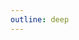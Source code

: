```yaml
---
outline: deep
---
```


<script setup lang="ts">
import Title from "@/Title.vue"
import { ref } from "vue"

const ts = ref(false)
</script>

<Title head="Namer" v-model:ts="ts" />

The job of namer is to tell windi how to name the generated css.

## Built-in Namers

At present([windijs@1.1.4](https://github.com/windijs/windijs/tree/windijs%401.1.4)), windi includes the following three built-in namers.
The source code can found [here](https://github.com/windijs/windijs/blob/windijs%401.1.4/packages/helpers/src/namer.ts).

### Alpha Namer

Alpha Namer will name the generated css one by one in the order of `.a, .b, .c, ..., .a0, .a1, ...`. The advantage of this method is that it is **simple** and **clean**, works well in SPA. But, because this method depends on **the order of generated css**, if your site uses SSR architecture, there may be a problem of losing style due to repeated naming in separate pages.

The default namer of Windi JS is the Alpha Namer. You don't need to specify it yourself. The following is an example, which you can do when you encounter some special situations.

```js
import { alphaNamer, useNamer } from "windijs";

useNamer(alphaNamer);
```

### Hash Namer

Hash Namer names css by calculating the **hash value** of the **metadata** of each css [StyleObject](https://github.com/windijs/windijs/blob/windijs%401.1.4/packages/helpers/src/types.ts#L71). For Example, `.w-1r1q5pt .w-qawtuy .w-1d7u671 ...`. The advantage is that it always generates same name when meta is same. So it's works perfect for SSR architecture, the disadvantage is that it may not as concise as alpha namer.

```js
import { hashNamer, useNamer } from "windijs";

useNamer(hashNamer);
```

### Atomic Namer

Atomic namer will keep the **original props** for naming css. For example, when you call `rounded.lg`, the generated css will be named as `.rounded\.lg`, and `hover(rounded.lg, font.bold)` will be named as `hover\:rounded\.lg hover\:font\.bold`. This namer is more suitable **for development**, because it can see which utility generates what css, but it is not recommended for production.

```js
import { atomicNamer, useNamer } from "windijs";

useNamer(atomicNamer);
```

## Custom Namer

You can create your own namer, such as using different hash algorithms.

<template v-if="ts">

```ts
import { useNamer, getStyleIdent } from "windijs";
import type { StyleObject } from "windijs";

function myNamer(style: StyleObject): string {
  return "_" + myHash(getStyleIdent(style));
}

useNamer(myNamer);
```

</template>

<template v-else>

```js
import { useNamer, getStyleIdent } from "windijs";

function myNamer(style) {
  return "_" + myHash(getStyleIdent(style));
}

useNamer(myNamer);
```

</template>

[getStyleIdent](https://github.com/windijs/windijs/blob/windijs%401.1.4/packages/helpers/src/common.ts#L28) will generate a unique identifier for [StyleObject](https://github.com/windijs/windijs/blob/windijs%401.1.4/packages/helpers/src/types.ts#L71). You can also use attributes like `style.meta`, `style.css` to generate hash.

<template v-if="ts">

```ts
import { useNamer, hash } from "windijs";
import type { StyleObject } from "windijs";

function myNamer(style: StyleObject): string {
  return "_" + hash(JSON.stringify(style.css));
}

useNamer(myNamer);
```

</template>

<template v-else>

```js
import { useNamer, hash } from "windijs";

function myNamer(style) {
  return "_" + hash(JSON.stringify(style.css));
}

useNamer(myNamer);
```

</template>

**Note**: If your class name contains characters that need to be escaped, such as `@`, `:`, `.`, you can use the built-in [escapeCSS](https://github.com/windijs/windijs/blob/windijs%401.1.4/packages/helpers/src/escape.ts) method to escape them.

<template v-if="ts">

```ts
import { useNamer, escapeCSS, getStyleIdent } from "windijs";
import type { StyleObject } from "windijs";

export function myNamer(style: StyleObject): string {
  return escapeCSS(getStyleIndent(style));
}

useNamer(myNamer);
```

</template>

<template v-else>

```js
import { useNamer, escapeCSS, getStyleIdent } from "windijs";

export function myNamer(style) {
  return escapeCSS(getStyleIndent(style));
}

useNamer(myNamer);
```

</template>
